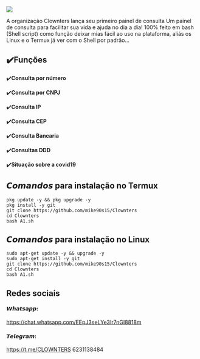 

<div>
<Img src="https://user-images.githubusercontent.com/82988362/137607089-6215669e-3fd0-45ad-8156-d771068aa9f1.jpg"/>
</div>

  A organização Clownters lança seu primeiro painel de consulta
Um painel de consulta para facilitar sua vida e ajuda no dia a dia! 
100% feito em bash (Shell script) como função deixar mias fácil ao uso na plataforma, aliás os Linux e o Termux já ver com o Shell por padrão...

## ✔️**Funções**
✔️**Consulta por número**

✔️**Consulta por CNPJ**

✔️**Consulta IP**

✔️**Consulta CEP**

✔️**Consulta Bancaria**

✔️**Consultas DDD**

✔️**Situação sobre a covid19**


## 𝘾𝙤𝙢𝙖𝙣𝙙𝙤𝙨 para instalação no Termux
```
pkg update -y && pkg upgrade -y
pkg install -y git
git clone https://github.com/mike90s15/Clownters
cd Clownters
bash A1.sh
``` 
## 𝘾𝙤𝙢𝙖𝙣𝙙𝙤𝙨 para instalação no Linux
```
sudo apt-get update -y && upgrade -y
sudo apt-get install -y git
git clone https://github.com/mike90s15/Clownters
cd Clownters
bash A1.sh 
```
## Redes sociais
#### 𝙒𝙝𝙖𝙩𝙨𝙖𝙥𝙥:
https://chat.whatsapp.com/EEpJ3seLYe3Ir7nGI8818m

#### 𝙏𝙚𝙡𝙚𝙜𝙧𝙖𝙢:
https://t.me/CLOWNTERS
6231138484
